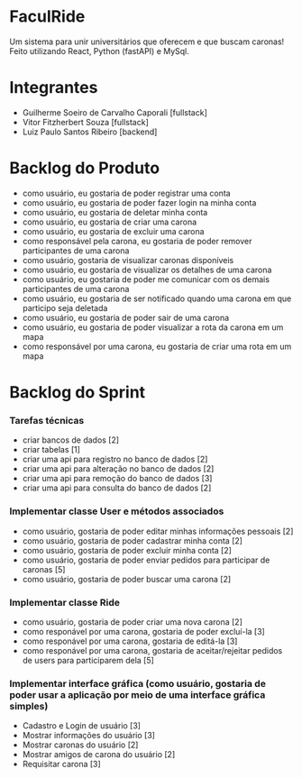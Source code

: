 # FaculRide

Um sistema para unir universitários que oferecem e que buscam caronas!
Feito utilizando React, Python (fastAPI) e MySql.

# Integrantes
- Guilherme Soeiro de Carvalho Caporali [fullstack]
- Vitor Fitzherbert Souza [fullstack]
- Luiz Paulo Santos Ribeiro [backend]

# Backlog do Produto

- como usuário, eu gostaria de poder registrar uma conta
- como usuário, eu gostaria de poder fazer login na minha conta
- como usuário, eu gostaria de deletar minha conta
- como usuário, eu gostaria de criar uma carona
- como usuário, eu gostaria de excluir uma carona
- como responsável pela carona, eu gostaria de poder remover participantes de uma carona
- como usuário, gostaria de visualizar caronas disponíveis
- como usuário, eu gostaria de visualizar os detalhes de uma carona
- como usuário, eu gostaria de poder me comunicar com os demais participantes de uma carona
- como usuário, eu gostaria de ser notificado quando uma carona em que participo seja deletada
- como usuário, eu gostaria de poder sair de uma carona
- como usuário, eu gostaria de poder visualizar a rota da carona em um mapa
- como responsável por uma carona, eu gostaria de criar uma rota em um mapa

# Backlog do Sprint
### Tarefas técnicas
- criar bancos de dados [2]
- criar tabelas [1]
- criar uma api para registro no banco de dados [2]
- criar uma api para alteração no banco de dados [2]
- criar uma api para remoção do banco de dados [3]
- criar uma api para consulta do banco de dados [2]
### Implementar classe User e métodos associados
- como usuário, gostaria de poder editar minhas informações pessoais [2]
- como usuário, gostaria de poder cadastrar minha conta [2]
- como usuário, gostaria de poder excluir minha conta [2]
- como usuário, gostaria de poder enviar pedidos para participar de caronas [5]
- como usuário, gostaria de poder buscar uma carona [2]
### Implementar classe Ride
- como usuário, gostaria de poder criar uma nova carona [2]
- como responável por uma carona, gostaria de poder excluí-la [3]
- como responável por uma carona, gostaria de editá-la [3]
- como responável por uma carona, gostaria de aceitar/rejeitar pedidos de users para participarem dela [5]
### Implementar interface gráfica (como usuário, gostaria de poder usar a aplicação por meio de uma interface gráfica simples)
- Cadastro e Login de usuário [3]
- Mostrar informações do usuário [3]
- Mostrar caronas do usuário [2]
- Mostrar amigos de carona do usuário [2]
- Requisitar carona [3]
